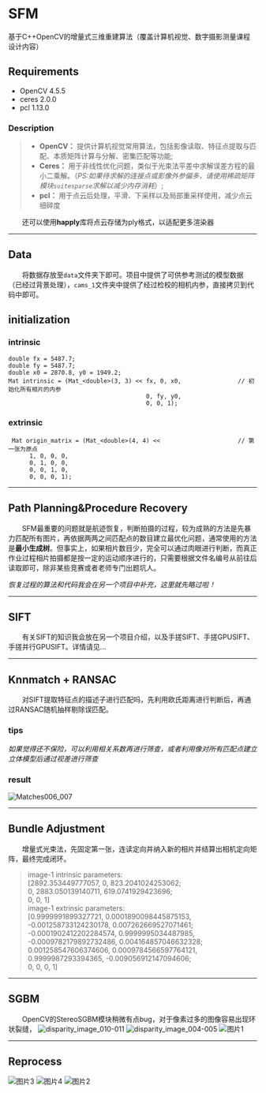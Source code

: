 # SFM
基于C++OpenCV的增量式三维重建算法（覆盖计算机视觉、数字摄影测量课程设计内容）

## Requirements
* OpenCV 4.5.5
* ceres 2.0.0
* pcl 1.13.0
### Description
> * **OpenCV：** 提供计算机视觉常用算法，包括影像读取、特征点提取与匹配、本质矩阵计算与分解、密集匹配等功能;  
> * **Ceres：** 用于非线性优化问题，类似于光束法平差中求解误差方程的最小二乘解。（*PS:如果待求解的连接点或影像外参偏多，请使用稀疏矩阵模块`suitesparse`求解以减少内存消耗*）;  
> * **pcl：** 用于点云后处理，平滑、下采样以及局部重采样使用，减少点云细碎度

&emsp;&emsp;还可以使用**happly**库将点云存储为ply格式，以适配更多渲染器  

---

## Data
&emsp;&emsp;将数据存放至`data`文件夹下即可。项目中提供了可供参考测试的模型数据（已经过背景处理），`cams_1`文件夹中提供了经过检校的相机内参，直接拷贝到代码中即可。
## initialization

### intrinsic

    double fx = 5487.7;
    double fy = 5487.7;
    double x0 = 2870.8, y0 = 1949.2;
    Mat intrinsic = (Mat_<double>(3, 3) << fx, 0, x0,                // 初始化所有相片的内参
                                           0, fy, y0,
                                           0, 0, 1);
### extrinsic

     Mat origin_matrix = (Mat_<double>(4, 4) <<                      // 第一张为原点
          1, 0, 0, 0,
          0, 1, 0, 0,
          0, 0, 1, 0,
          0, 0, 0, 1);

---

## Path Planning&Procedure Recovery
&emsp;&emsp;SFM最重要的问题就是航迹恢复，判断拍摄的过程，较为成熟的方法是先暴力匹配所有图片，再依据两两之间匹配点的数目建立最优化问题，通常使用的方法是**最小生成树**。但事实上，如果相片数目少，完全可以通过肉眼进行判断，而真正作业过程相片拍摄都是按一定的运动顺序进行的，只需要根据文件名编号从前往后读取即可，除非某些竞赛或者老师专门出题坑人。

*恢复过程的算法和代码我会在另一个项目中补充，这里就先略过啦！*

---

## SIFT
&emsp;&emsp;有关SIFT的知识我会放在另一个项目介绍，以及手搓SIFT、手搓GPUSIFT、手搓并行GPUSIFT。详情请见...

---

## Knnmatch + RANSAC
&emsp;&emsp;对SIFT提取特征点的描述子进行匹配吗，先利用欧氏距离进行判断后，再通过RANSAC随机抽样剔除误匹配。


### tips
*如果觉得还不保险，可以利用相关系数再进行筛查，或者利用像对所有匹配点建立立体模型后通过视差进行筛查*

### result
![Matches006_007](https://github.com/Suxilan/SFM/assets/104193547/a15837b1-97f1-4ad2-a526-56eb3235690c)

---

## Bundle Adjustment
&emsp;&emsp;增量式光束法，先固定第一张，连读定向并纳入新的相片并结算出相机定向矩阵，最终完成闭环。

> image-1 intrinsic parameters:  
> [2892.353449777057, 0, 823.2041024253062;  
> 0, 2883.050139140711, 619.0741929423696;  
> 0, 0, 1]  
> image-1 extrinsic parameters:  
> [0.9999991899327721, 0.0001890098445875153, -0.001258733124230178, 0.007262669527071461;  
> -0.0001902412202284574, 0.9999995034487985, -0.0009782179892732486, 0.004164857046632328;  
> 0.001258547606374606, 0.0009784566597764121, 0.9999987293394365, -0.009056912147094606;  
> 0, 0, 0, 1]

---

## SGBM
&emsp;&emsp;OpenCV的StereoSGBM模块稍微有点bug，对于像素过多的图像容易出现环状裂缝，
![disparity_image_010-011](https://github.com/Suxilan/SFM/assets/104193547/a75e6de1-1806-4057-a610-b87becaac2c4=900x600) ![disparity_image_004-005](https://github.com/Suxilan/SFM/assets/104193547/8c589a6b-89a2-4dbb-8143-669eec5b058e=900x600)
![图片1](https://github.com/Suxilan/SFM/assets/104193547/a485093f-e4e8-4c19-b3f7-de9b1c6434bd)

---

## Reprocess
![图片3](https://github.com/Suxilan/SFM/assets/104193547/5c0c27a4-af00-4932-8412-5f204a663178) 
![图片4](https://github.com/Suxilan/SFM/assets/104193547/055a9012-b9b0-4bf6-b5eb-1484038a586a)
![图片2](https://github.com/Suxilan/SFM/assets/104193547/6959d966-f4f7-4897-a5f5-45b78e6a7dd8)
